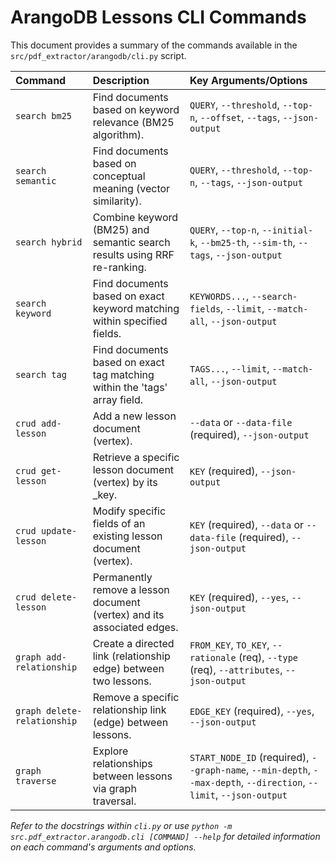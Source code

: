 # ArangoDB Lessons CLI Commands

This document provides a summary of the commands available in the `src/pdf_extractor/arangodb/cli.py` script.

| Command                     | Description                                                                 | Key Arguments/Options                                                                 |
| :-------------------------- | :-------------------------------------------------------------------------- | :------------------------------------------------------------------------------------ |
| `search bm25`               | Find documents based on keyword relevance (BM25 algorithm).                 | `QUERY`, `--threshold`, `--top-n`, `--offset`, `--tags`, `--json-output`              |
| `search semantic`           | Find documents based on conceptual meaning (vector similarity).             | `QUERY`, `--threshold`, `--top-n`, `--tags`, `--json-output`                          |
| `search hybrid`             | Combine keyword (BM25) and semantic search results using RRF re-ranking.    | `QUERY`, `--top-n`, `--initial-k`, `--bm25-th`, `--sim-th`, `--tags`, `--json-output` |
| `search keyword`            | Find documents based on exact keyword matching within specified fields.     | `KEYWORDS...`, `--search-fields`, `--limit`, `--match-all`, `--json-output`           |
| `search tag`                | Find documents based on exact tag matching within the 'tags' array field.   | `TAGS...`, `--limit`, `--match-all`, `--json-output`                                  |
| `crud add-lesson`           | Add a new lesson document (vertex).                                         | `--data` or `--data-file` (required), `--json-output`                                 |
| `crud get-lesson`           | Retrieve a specific lesson document (vertex) by its _key.                   | `KEY` (required), `--json-output`                                                     |
| `crud update-lesson`        | Modify specific fields of an existing lesson document (vertex).             | `KEY` (required), `--data` or `--data-file` (required), `--json-output`               |
| `crud delete-lesson`        | Permanently remove a lesson document (vertex) and its associated edges.     | `KEY` (required), `--yes`, `--json-output`                                            |
| `graph add-relationship`    | Create a directed link (relationship edge) between two lessons.             | `FROM_KEY`, `TO_KEY`, `--rationale` (req), `--type` (req), `--attributes`, `--json-output` |
| `graph delete-relationship` | Remove a specific relationship link (edge) between lessons.                 | `EDGE_KEY` (required), `--yes`, `--json-output`                                       |
| `graph traverse`            | Explore relationships between lessons via graph traversal.                  | `START_NODE_ID` (required), `--graph-name`, `--min-depth`, `--max-depth`, `--direction`, `--limit`, `--json-output` |

*Refer to the docstrings within `cli.py` or use `python -m src.pdf_extractor.arangodb.cli [COMMAND] --help` for detailed information on each command's arguments and options.*